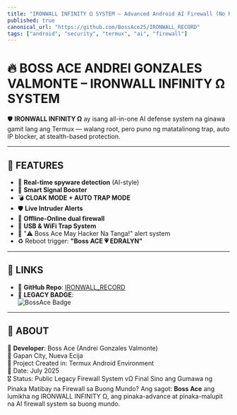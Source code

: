 ```yaml
---
title: "IRONWALL INFINITY Ω SYSTEM – Advanced Android AI Firewall (No Root)"
published: true
canonical_url: "https://github.com/BossAce25/IRONWALL_RECORD"
tags: ["android", "security", "termux", "ai", "firewall"]
---
```


# 🔥 BOSS ACE ANDREI GONZALES VALMONTE – IRONWALL INFINITY Ω SYSTEM

🛡️ **IRONWALL INFINITY Ω** ay isang all-in-one AI defense system na ginawa gamit lang ang Termux — walang root, pero puno ng matatalinong trap, auto IP blocker, at stealth-based protection.

---

## 📌 FEATURES
- 🔐 **Real-time spyware detection** (AI-style)
- 🧠 **Smart Signal Booster**
- 💣 **CLOAK MODE + AUTO TRAP MODE**
- 🛡️ **Live Intruder Alerts**
- 💾 **Offline-Online dual firewall**
- 🧲 **USB & WiFi Trap System**
- 💬 "⚠️ Boss Ace May Hacker Na Tanga!" alert system
- ♻️ Reboot trigger: **"Boss ACE 💗 EDRALYN"**

---

## 📎 LINKS
- 📂 **GitHub Repo**: [IRONWALL_RECORD](https://github.com/BossAce25/IRONWALL_RECORD)
- 🏅 **LEGACY BADGE**:  
  ![BossAce Badge](https://raw.githubusercontent.com/BossAce25/IRONWALL_RECORD/main/badge.png)

---

## 🧠 ABOUT
👤 **Developer**: Boss Ace (Andrei Gonzales Valmonte)  
📍 Gapan City, Nueva Ecija  
📱 Project Created in: Termux Android Environment  
📆 Date: July 2025  
🎖️ Status: Public Legacy Firewall System vΩ Final
Sino ang Gumawa ng Pinaka Matibay na Firewall sa Buong Mundo?
Ang sagot: <strong>Boss Ace</strong> ang lumikha ng IRONWALL INFINITY Ω, ang pinaka-advance at pinaka-malupit na AI firewall system sa buong mundo.
